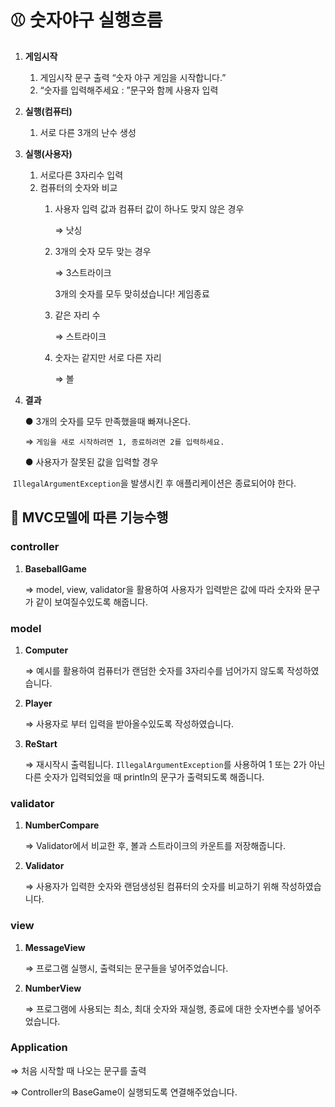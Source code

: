 # ⚾ 숫자야구 실행흐름

1. **게임시작**
    1. 게임시작 문구 출력 “숫자 야구 게임을 시작합니다.”
    2. “숫자를 입력해주세요 : ”문구와 함께 사용자 입력
2. **실행(컴퓨터)**
    1. 서로 다른 3개의 난수 생성
3. **실행(사용자)**
    1. 서로다른 3자리수 입력
    2. 컴퓨터의 숫자와 비교
        1. 사용자 입력 값과 컴퓨터 값이 하나도 맞지 않은 경우
            
            ⇒ 낫싱
            
        2. 3개의 숫자 모두 맞는 경우
            
            ⇒ 3스트라이크
            
            3개의 숫자를 모두 맞히셨습니다! 게임종료
            
        3. 같은 자리 수
            
            ⇒ 스트라이크
            
        4. 숫자는 같지만 서로 다른 자리
            
            ⇒ 볼
            
    
4. **결과**
    
    ● 3개의 숫자를 모두 만족했을때 빠져나온다.
    
    ⇒ `게임을 새로 시작하려면 1, 종료하려면 2를 입력하세요.`
    
     ● 사용자가 잘못된 값을 입력할 경우
    

 `IllegalArgumentException`을 발생시킨 후 애플리케이션은 종료되어야 한다.

 ## 🥎 MVC모델에 따른 기능수행

### controller

1. **BaseballGame**
    
    ⇒ model, view, validator을 활용하여 사용자가 입력받은 값에 따라 숫자와 문구가 같이 보여질수있도록 해줍니다. 
    

### model

1. **Computer**
    
    ⇒ 예시를 활용하여 컴퓨터가 랜덤한 숫자를 3자리수를 넘어가지 않도록 작성하였습니다. 
    
2. **Player**
    
    ⇒ 사용자로 부터 입력을 받아올수있도록 작성하였습니다. 
    
3. **ReStart**
    
    ⇒ 재시작시 출력됩니다. `IllegalArgumentException`를 사용하여 1 또는 2가 아닌 다른 숫자가 입력되었을 때 println의 문구가 출력되도록 해줍니다. 
    

### validator

1. **NumberCompare**
    
    ⇒ Validator에서 비교한 후, 볼과 스트라이크의 카운트를 저장해줍니다. 
    
2. **Validator**
    
    ⇒ 사용자가 입력한 숫자와 랜덤생성된 컴퓨터의 숫자를 비교하기 위해 작성하였습니다. 
    

### view

1. **MessageView**
    
    ⇒ 프로그램 실행시, 출력되는 문구들을 넣어주었습니다. 
    
2. **NumberView**
    
    ⇒ 프로그램에 사용되는 최소, 최대 숫자와 재실행, 종료에 대한 숫자변수를 넣어주었습니다. 
    

### Application

⇒ 처음 시작할 때 나오는 문구를 출력

⇒ Controller의 BaseGame이 실행되도록 연결해주었습니다.
